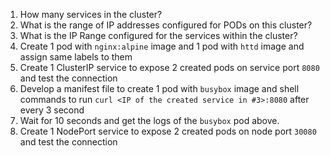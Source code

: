 1. How many services in the cluster?
2. What is the range of IP addresses configured for PODs on this cluster?
3. What is the IP Range configured for the services within the cluster?
4. Create 1 pod with `nginx:alpine` image and 1 pod with `httd` image and assign same labels to them
5. Create 1 ClusterIP service to expose 2 created pods on service port `8080` and test the connection
6. Develop a manifest file to create 1 pod with `busybox` image and shell commands to run `curl <IP of the created service in #3>:8080` after every 3 second
7. Wait for 10 seconds and get the logs of the `busybox` pod above.
8. Create 1 NodePort service to expose 2 created pods on node port `30080` and test the connection
